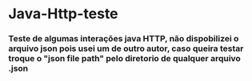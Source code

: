 # Java-Http-teste

### Teste de algumas interações java HTTP, não dispobilizei o arquivo json pois  usei um de outro autor, caso queira testar troque o "json file path" pelo diretorio de qualquer arquivo .json
